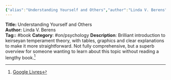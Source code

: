```yaml
---
{"alias":"Understanding Yourself and Others","author":"Linda V. Berens","category":"Myers-Briggs Type Indicator","publisher":"Telos Publications","date":2006,"pages":52,"isbn":"097437511X 9780974375113","cover_url":"https://books.google.com/books/content?id=7AbYVKn0_MYC&printsec=frontcover&img=1&zoom=1&edge=curl&source=gbs_api","status":"unread","created":"2023-03-08T17:14:21.272+01:00","dg-publish":true,"permalink":"/sources/contents/linda-v-berens-understanding-yourself-and-others/","dgPassFrontmatter":true,"updated":"2023-04-24T09:22:46.047+02:00"}
---
```


**Title:** Understanding Yourself and Others  
**Author:** Linda V. Berens  
**Tag::** #book 
**Category**: #on/psychology 
**Description**: Brilliant introduction to keirseyan temperament theory, with tables, graphics and clear explanations to make it more straightforward. Not fully comprehensive, but a superb overview for someone wanting to learn about this topic without reading a lengthy book.[^1]

[^1]: [Google Livres](https://books.google.fr/)